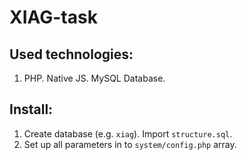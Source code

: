 XIAG-task
=========

## Used technologies:
1. PHP. Native JS. MySQL Database.

## Install:
1. Create database (e.g. `xiag`). Import `structure.sql`.
2. Set up all parameters in to `system/config.php` array.
